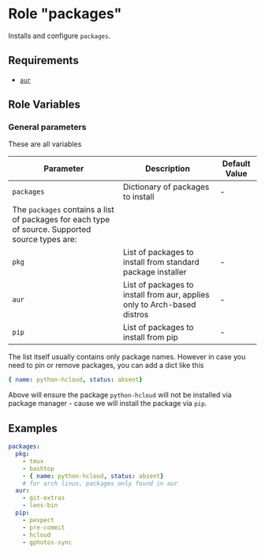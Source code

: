 # Role "packages"

Installs and configure `packages`.

## Requirements

- [`aur`](https://github.com/kewlfft/ansible-aur)

## Role Variables

### General parameters

These are all variables

|Parameter|Description|Default Value|
|---------|-----------|-------------|
|`packages`|Dictionary of packages to install|-|
|The `packages` contains a list of packages for each type of source. Supported source types are:|
|`pkg`|List of packages to install from standard package installer|-|
|`aur`|List of packages to install from aur, applies only to Arch-based distros|-|
|`pip`|List of packages to install from pip|-|

The list itself usually contains only package names. However in case you need to pin or remove packages, you can add a dict like this

```yml
{ name: python-hcloud, status: absent}
```

Above will ensure the package `python-hcloud` will not be installed via package manager - cause we will install the package via `pip`.

## Examples

```yaml
packages:
  pkg:
    - tmux
    - bashtop
    - { name: python-hcloud, status: absent}
    # for arch linux, packages only found in aur
  aur:
    - git-extras
    - lens-bin
  pip:
    - pexpect
    - pre-commit
    - hcloud
    - gphotos-sync
```
